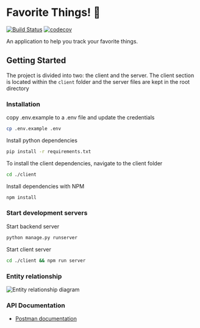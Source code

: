 # Favorite Things! 🙂
[![Build Status](https://travis-ci.com/otseobande/favorite-things.svg?branch=master)](https://travis-ci.com/otseobande/favorite-things) [![codecov](https://codecov.io/gh/otseobande/favorite-things/branch/master/graph/badge.svg)](https://codecov.io/gh/otseobande/favorite-things)

An application to help you track your favorite things.

## Getting Started

The project is divided into two: the client and the server. The client section is located within the `client` folder and the server files are kept in the root directory

### Installation

copy .env.example to a .env file and update the credentials

```bash
cp .env.example .env
```


Install python dependencies

```bash
pip install -r requirements.txt
```

To install the client dependencies, navigate to the client folder

```bash
cd ./client
```

Install dependencies with NPM

```bash
npm install
```

### Start development servers

Start backend server

```bash
python manage.py runserver
```

Start client server

```bash
cd ./client && npm run server
```

### Entity relationship

![Entity relationship diagram](https://res.cloudinary.com/otse/image/upload/v1565093595/entity_relationship_ythju7.png)

### API Documentation

- [Postman documentation](https://documenter.getpostman.com/view/3424044/SVYrse29?version=latest)
